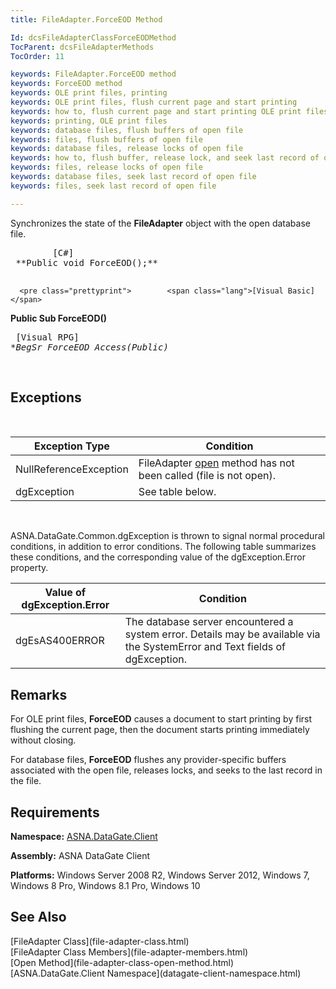 ```yaml
---
title: FileAdapter.ForceEOD Method

Id: dcsFileAdapterClassForceEODMethod
TocParent: dcsFileAdapterMethods
TocOrder: 11

keywords: FileAdapter.ForceEOD method
keywords: ForceEOD method
keywords: OLE print files, printing
keywords: OLE print files, flush current page and start printing
keywords: how to, flush current page and start printing OLE print files
keywords: printing, OLE print files
keywords: database files, flush buffers of open file
keywords: files, flush buffers of open file
keywords: database files, release locks of open file
keywords: how to, flush buffer, release lock, and seek last record of open file
keywords: files, release locks of open file
keywords: database files, seek last record of open file
keywords: files, seek last record of open file

---
```


Synchronizes the state of the <span> **FileAdapter** </span> object with the open database file.
<pre class="prettyprint">        <span class="lang">[C#]</span>
 **Public void ForceEOD();** 
      </pre>
      <pre class="prettyprint">        <span class="lang">[Visual Basic] </span>
 **Public Sub ForceEOD()** 
      </pre>
      <pre class="prettyprint">
        <span class="lang">[Visual RPG]</span>
 **BegSr ForceEOD Access(*Public)** 
      </pre>
      <br />

## Exceptions

<br />



| Exception Type | Condition |
| ---- | ---- |
| NullReferenceException | FileAdapter [open](file-adapter-class-open-method.html) method has not been called (file is not open). |
| dgException | See table below. |



<br />

ASNA.DataGate.Common.dgException is thrown to signal normal procedural conditions, in addition to error conditions. The following table summarizes these conditions, and the corresponding value of the dgException.Error property.
<br />



| Value of dgException.Error | Condition |
| ---- | ---- |
| dgEsAS400ERROR | The database server encountered a system error. Details may be available via the SystemError and Text fields of dgException. |



## Remarks

For OLE print files, **ForceEOD** causes a document to start printing by first flushing the current page, then the document starts printing immediately without closing.

For database files, **ForceEOD** flushes any provider-specific buffers associated with the open file, releases locks, and seeks to the last record in the file.
## Requirements

**Namespace:** [ASNA.DataGate.Client](datagate-client-namespace.html) 

**Assembly:** ASNA DataGate Client

**Platforms:** Windows Server 2008 R2, Windows Server 2012, Windows 7, Windows 8 Pro, Windows 8.1 Pro, Windows 10
## See Also

<dl />
      [FileAdapter Class](file-adapter-class.html)
      <br />
      [FileAdapter Class Members](file-adapter-members.html)
      <br />
      [Open Method](file-adapter-class-open-method.html)
      <br />
      [ASNA.DataGate.Client Namespace](datagate-client-namespace.html)

